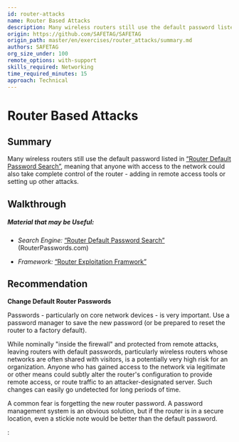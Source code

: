 ```yaml
---
id: router-attacks
name: Router Based Attacks
description: Many wireless routers still use the default password listed in [“Router Default Password...
origin: https://github.com/SAFETAG/SAFETAG
origin_path: master/en/exercises/router_attacks/summary.md
authors: SAFETAG
org_size_under: 100
remote_options: with-support
skills_required: Networking
time_required_minutes: 15
approach: Technical
---
```

# Router Based Attacks

## Summary

Many wireless routers still use the default password listed in [“Router Default Password Search”](http://www.routerpasswords.com/), meaning that anyone with access to the network could also take complete control of the router - adding in remote access tools or setting up other attacks.




## Walkthrough

##### Material that may be Useful:

  * *Search Engine:* [“Router Default Password Search”](http://www.routerpasswords.com/) (RouterPasswords.com)
  
  * *Framework:* [“Router Exploitation Framwork”](https://github.com/hackatom/routersploit)  

## Recommendation

**Change Default Router Passwords**

Passwords - particularly on core network devices - is very important.  Use a password manager to save the new password (or be prepared to reset the router to a factory default).

While nominally "inside the firewall" and protected from remote attacks, leaving routers with default passwords, particularly wireless routers whose networks are often shared with visitors, is a potentially very high risk for an organization.  Anyone who has gained access to the network via legitimate or other means could subtly alter the router's configuration to provide remote access, or route traffic to an attacker-designated server.  Such changes can easily go undetected for long periods of time.

A common fear is forgetting the new router password.  A password management system is an obvious solution, but if the router is in a secure location, even a stickie note would be better than the default password.





:[](../references/footnotes.md)
